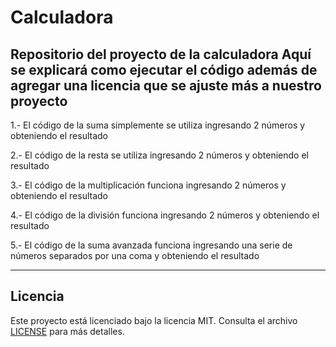 # Calculadora
Repositorio del proyecto de la calculadora
Aquí se explicará como ejecutar el código además de agregar una licencia que se ajuste más a nuestro proyecto
-----------------------------------------------------------------------------------
1.- El código de la suma simplemente se utiliza ingresando 2 números y obteniendo el resultado

2.- El código de la resta se utiliza ingresando 2 números y obteniendo el resultado

3.- El código de la  multiplicación funciona ingresando 2 números y obteniendo el resultado

4.- El código de la división funciona ingresando 2 números y obteniendo el resultado

5.- El código de la suma avanzada funciona ingresando una serie de números separados por una coma y obteniendo el resultado

--------------------------------------------------------------------------------------
## Licencia

Este proyecto está licenciado bajo la licencia MIT. Consulta el archivo [LICENSE](./LICENSE) para más detalles.
